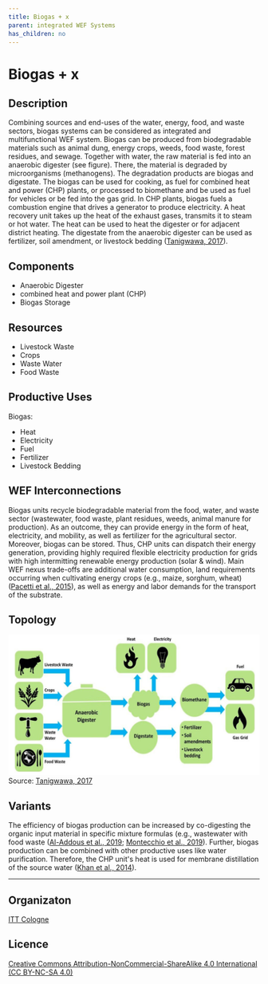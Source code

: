 ```yaml
---
title: Biogas + x
parent: integrated WEF Systems
has_children: no
---
```



# Biogas + x
## Description
Combining sources and end-uses of the water, energy, food, and waste sectors, biogas systems can be considered as integrated and multifunctional WEF system. Biogas can be produced from biodegradable materials such as animal dung, energy crops, weeds, food waste, forest residues, and sewage. Together with water, the raw material is fed into an anaerobic digester (see figure). There, the material is degraded by microorganisms (methanogens). The degradation products are biogas and digestate.
The biogas can be used for cooking, as fuel for combined heat and power (CHP) plants, or processed to biomethane and be used as fuel for vehicles or be fed into the gas grid. In CHP plants, biogas fuels a combustion engine that drives a generator to produce electricity. A heat recovery unit takes up the heat of the exhaust gases, transmits it to steam or hot water. The heat can be used to heat the digester or for adjacent district heating. The digestate from the anaerobic digester can be used as fertilizer, soil amendment, or livestock bedding ([Tanigwawa, 2017](https://www.eesi.org/files/FactSheet_Biogas_2017.09.pdf)).

## Components
- Anaerobic Digester
- combined heat and power plant (CHP)
- Biogas Storage

## Resources
- Livestock Waste
- Crops
- Waste Water
- Food Waste

## Productive Uses
Biogas:
- Heat
- Electricity
- Fuel
- Fertilizer
- Livestock Bedding

## WEF Interconnections
Biogas units recycle biodegradable material from the food, water, and waste sector (wastewater, food waste, plant residues, weeds, animal manure for production). As an outcome, they can provide energy in the form of heat, electricity, and mobility, as well as fertilizer for the agricultural sector. Moreover, biogas can be stored. Thus, CHP units can dispatch their energy generation, providing highly required flexible electricity production for grids with high intermitting renewable energy production (solar & wind). 
Main WEF nexus trade-offs are additional water consumption, land requirements occurring when cultivating energy crops (e.g., maize, sorghum, wheat) ([Pacetti et al., 2015](https://doi.org/10.1016/j.jclepro.2015.03.084)), as well as energy and labor demands for the transport of the substrate. 

## Topology
![Biogas+x_topology](https://github.com/JulianBarinton/WEFELearn/blob/main/docs/assets/Biogas%2Bx.png) Source: [Tanigwawa, 2017](https://www.eesi.org/files/FactSheet_Biogas_2017.09.pdf)

## Variants
The efficiency of biogas production can be increased by co-digesting the organic input material in specific mixture formulas (e.g., wastewater with food waste ([Al-Addous et al., 2019](https://doi.org/10.3390/en12010032); [Montecchio et al., 2019](https://doi.org/10.1016/j.wasman.2019.07.036)). Further, biogas production can be combined with other productive uses like water purification. Therefore, the CHP unit's heat is used for membrane distillation of the source water ([Khan et al., 2014](https://doi.org/10.1016/j.seta.2014.03.004)).

___

## Organizaton
[ITT Cologne](https://www.tt.th-koeln.de/)

## Licence
[Creative Commons Attribution-NonCommercial-ShareAlike 4.0 International (CC BY-NC-SA 4.0)](https://creativecommons.org/licenses/by-nc-sa/4.0/)
